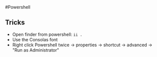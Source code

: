 #Powershell

## Tricks

- Open finder from powershell: `ii .`
- Use the Consolas font
- Right click Powershell twice -> properties -> shortcut -> advanced -> "Run as Administrator"